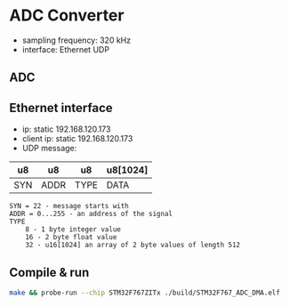 # ADC Converter

- sampling frequency: 320 kHz
- interface: Ethernet UDP

## ADC

## Ethernet interface

- ip: static 192.168.120.173
- client ip: static 192.168.120.173
- UDP message:

| u8  | u8   | u8   | u8[1024]  |
|-----|------|------|-----------|
| SYN | ADDR | TYPE | DATA      |
    SYN = 22 - message starts with
    ADDR = 0...255 - an address of the signal
    TYPE
        8 - 1 byte integer value
        16 - 2 byte float value
        32 - u16[1024] an array of 2 byte values of length 512

## Compile & run

```bash
make && probe-run --chip STM32F767ZITx ./build/STM32F767_ADC_DMA.elf
```
